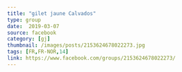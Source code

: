 ```yaml
---
title: "gilet jaune Calvados"
type: group
date:  2019-03-07
source: facebook
category: [gj]
thumbnail: /images/posts/2153624678022273.jpg
tags: [FR,FR-NOR,14]
link: https://www.facebook.com/groups/2153624678022273/
---
```

